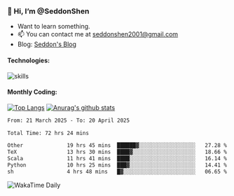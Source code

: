 ### 👋 Hi, I’m @SeddonShen
- Want to learn something.
- 📫 You can contact me at seddonshen2001@gmail.com
- Blog: [Seddon's Blog](https://seddonshen.github.io/)
#### Technologies:

![skills](https://skillicons.dev/icons?i=scala,js,html,css,bootstrap,jquery,c,cpp,cloudflare,django,docker,flask,git,github,githubactions,linux,latex,mysql,nodejs,ps,php,pr,py,raspberrypi,redis,unreal,v,vscode,vue,bash)

#### Monthly Coding:
[![Top Langs](https://github-readme-stats.vercel.app/api/top-langs?username=seddonshen&show_icons=true&locale=en&layout=compact&hide=html&langs_count=8)](https://github.com/SeddonShen/)
[![Anurag's github stats](https://github-readme-stats.vercel.app/api?username=SeddonShen&count_private=true&show_icons=true)](https://github.com/anuraghazra/github-readme-stats)
<!--START_SECTION:waka-->

```txt
From: 21 March 2025 - To: 20 April 2025

Total Time: 72 hrs 24 mins

Other              19 hrs 45 mins  ██████▓░░░░░░░░░░░░░░░░░░   27.28 %
TeX                13 hrs 30 mins  ████▓░░░░░░░░░░░░░░░░░░░░   18.66 %
Scala              11 hrs 41 mins  ████░░░░░░░░░░░░░░░░░░░░░   16.14 %
Python             10 hrs 25 mins  ███▓░░░░░░░░░░░░░░░░░░░░░   14.41 %
sh                 4 hrs 48 mins   █▓░░░░░░░░░░░░░░░░░░░░░░░   06.65 %
```

<!--END_SECTION:waka-->

![WakaTime Daily](https://wakatime.com/share/@seddon2001/61a7e342-5f12-4fea-bf92-1fac161e97d6.svg)
<!---
SeddonShen/SeddonShen is a ✨ special ✨ repository because its `README.md` (this file) appears on your GitHub profile.
You can click the Preview link to take a look at your changes.
--->
